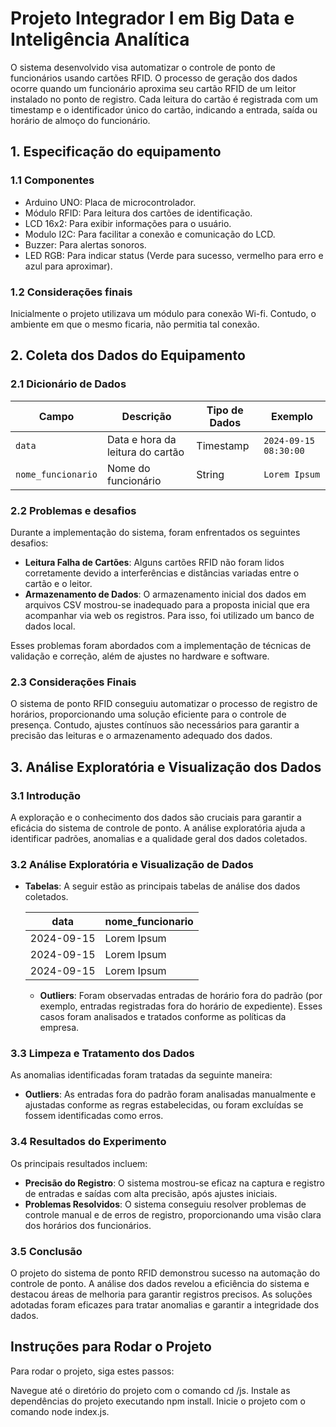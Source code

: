 # Projeto Integrador I em Big Data e Inteligência Analítica

O sistema desenvolvido visa automatizar o controle de ponto de funcionários usando cartões RFID. O processo de geração dos dados ocorre quando um funcionário aproxima seu cartão RFID de um leitor instalado no ponto de registro. Cada leitura do cartão é registrada com um timestamp e o identificador único do cartão, indicando a entrada, saída ou horário de almoço do funcionário.

## 1. Especificação do equipamento
### 1.1 Componentes
- Arduino UNO: Placa de microcontrolador.
- Módulo RFID: Para leitura dos cartões de identificação.
- LCD 16x2: Para exibir informações para o usuário.
- Modulo I2C: Para facilitar a conexão e comunicação do LCD.
- Buzzer: Para alertas sonoros.
- LED RGB: Para indicar status (Verde para sucesso, vermelho para erro e azul para aproximar).

### 1.2 Considerações finais
 Inicialmente o projeto utilizava um módulo para conexão Wi-fi. Contudo, o ambiente em que o mesmo ficaria, não permitia tal conexão.

## 2. Coleta dos Dados do Equipamento

### 2.1 Dicionário de Dados

| **Campo**           | **Descrição**                                          | **Tipo de Dados** | **Exemplo**          |
|---------------------|--------------------------------------------------------|-------------------|---------------------|
| `data`         | Data e hora da leitura do cartão                       | Timestamp         | `2024-09-15 08:30:00`|
| `nome_funcionario`    | Nome do funcionário                           | String           | `Lorem Ipsum`|

### 2.2 Problemas e desafios

Durante a implementação do sistema, foram enfrentados os seguintes desafios:

- **Leitura Falha de Cartões**: Alguns cartões RFID não foram lidos corretamente devido a interferências e distâncias variadas entre o cartão e o leitor.
- **Armazenamento de Dados**: O armazenamento inicial dos dados em arquivos CSV mostrou-se inadequado para a proposta inicial que era acompanhar via web os registros. Para isso, foi utilizado um banco de dados local.

Esses problemas foram abordados com a implementação de técnicas de validação e correção, além de ajustes no hardware e software.

### 2.3 Considerações Finais

O sistema de ponto RFID conseguiu automatizar o processo de registro de horários, proporcionando uma solução eficiente para o controle de presença. Contudo, ajustes contínuos são necessários para garantir a precisão das leituras e o armazenamento adequado dos dados.

## 3. Análise Exploratória e Visualização dos Dados

### 3.1 Introdução

A exploração e o conhecimento dos dados são cruciais para garantir a eficácia do sistema de controle de ponto. A análise exploratória ajuda a identificar padrões, anomalias e a qualidade geral dos dados coletados.

### 3.2 Análise Exploratória e Visualização de Dados

- **Tabelas**: A seguir estão as principais tabelas de análise dos dados coletados.

  | **data**       | **nome_funcionario** |
  |----------------|--------------------|
  | 2024-09-15     | Lorem Ipsum          |
  | 2024-09-15     | Lorem Ipsum          |
  | 2024-09-15     | Lorem Ipsum        |
  
  - **Outliers**: Foram observadas entradas de horário fora do padrão (por exemplo, entradas registradas fora do horário de expediente). Esses casos foram analisados e tratados conforme as políticas da empresa.

### 3.3 Limpeza e Tratamento dos Dados

As anomalias identificadas foram tratadas da seguinte maneira:

- **Outliers**: As entradas fora do padrão foram analisadas manualmente e ajustadas conforme as regras estabelecidas, ou foram excluídas se fossem identificadas como erros.

### 3.4 Resultados do Experimento

Os principais resultados incluem:

- **Precisão do Registro**: O sistema mostrou-se eficaz na captura e registro de entradas e saídas com alta precisão, após ajustes iniciais.
- **Problemas Resolvidos**: O sistema conseguiu resolver problemas de controle manual e de erros de registro, proporcionando uma visão clara dos horários dos funcionários.

### 3.5 Conclusão

O projeto do sistema de ponto RFID demonstrou sucesso na automação do controle de ponto. A análise dos dados revelou a eficiência do sistema e destacou áreas de melhoria para garantir registros precisos. As soluções adotadas foram eficazes para tratar anomalias e garantir a integridade dos dados.

## Instruções para Rodar o Projeto
Para rodar o projeto, siga estes passos:

Navegue até o diretório do projeto com o comando cd /js.
Instale as dependências do projeto executando npm install.
Inicie o projeto com o comando node index.js.
